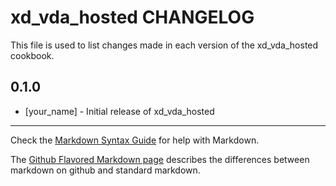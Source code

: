 xd_vda_hosted CHANGELOG
=======================

This file is used to list changes made in each version of the xd_vda_hosted cookbook.

0.1.0
-----
- [your_name] - Initial release of xd_vda_hosted

- - -
Check the [Markdown Syntax Guide](http://daringfireball.net/projects/markdown/syntax) for help with Markdown.

The [Github Flavored Markdown page](http://github.github.com/github-flavored-markdown/) describes the differences between markdown on github and standard markdown.
